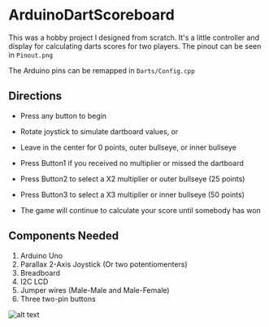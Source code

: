 # ArduinoDartScoreboard

This was a hobby project I designed from scratch. It's a little controller and display for calculating darts scores for two players. The pinout can be seen in `Pinout.png`


The Arduino pins can be remapped in `Darts/Config.cpp`

## Directions
* Press any button to begin
* Rotate joystick to simulate dartboard values, or 
* Leave in the center for 0 points, outer bullseye, or inner bullseye

* Press Button1 if you received no multiplier or missed the dartboard
* Press Button2 to select a X2 multiplier or outer bullseye (25 points)
* Press Button3 to select a X3 multiplier or inner bullseye (50 points)

* The game will continue to calculate your score until somebody has won



## Components Needed
1. Arduino Uno
2. Parallax 2-Axis Joystick (Or two potentiomenters)
3. Breadboard
4. I2C LCD
5. Jumper wires (Male-Male and Male-Female)
6. Three two-pin buttons

![alt text](https://github.com/BrockNicholas/ArduinoDartScoreboard/blob/master/DartPreview.jpg.jpg?raw=true)
